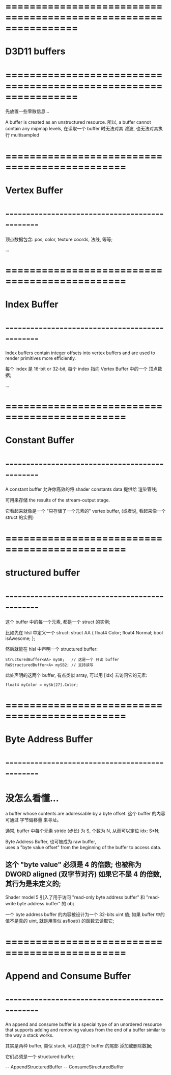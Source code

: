 # ================================================================ #
#                  D3D11 buffers
# ================================================================ #
先放置一些零散信息...



A buffer is created as an unstructured resource. 
所以, a buffer cannot contain any mipmap levels, 
在读取一个 buffer 时无法对其 滤波, 也无法对其执行 multisampled


# ============================================== #
#             Vertex Buffer
# ---------------------------------------------- #

顶点数据包含: pos, color, texture coords, 法线, 等等;

...
                                     

# ============================================== #
#             Index Buffer
# ---------------------------------------------- #

Index buffers contain integer offsets into vertex buffers 
and are used to render primitives more efficiently. 

每个 index 是 16-bit or 32-bit, 每个 index 指向 Vertex Buffer 中的一个 顶点数据;

...


# ============================================== #
#            Constant Buffer
# ---------------------------------------------- #


A constant buffer 允许你高效的将 shader constants data 提供给 渲染管线;

可用来存储 the results of the stream-output stage. 

它看起来就像是一个 "只存储了一个元素的" vertex buffer, 
(或者说, 看起来像一个 struct 的实例)



# ============================================== #
#              structured buffer
# ---------------------------------------------- #
这个 buffer 中的每一个元素, 都是一个 struct 的实例;

比如先在 hlsl 中定义一个 struct:
    struct AA
    {
        float4 Color;
        float4 Normal;
        bool isAwesome;
    };

然后就能在 hlsl 中声明一个 structured buffer:

    StructuredBuffer<AA> mySB;   // 这是一个 只读 buffer
    RWStructuredBuffer<A> mySB2; // 支持读写

此处声明的这两个 buffer, 有点类似 array, 可以用 [idx] 去访问它的元素:

    float4 myColor = mySb[27].Color;




# ============================================== #
#            Byte Address Buffer
# ---------------------------------------------- #
# 没怎么看懂...

a buffer whose contents are addressable by a byte offset.
这个 buffer 的内容可通过 字节偏移量 来寻址。

通常, buffer 中每个元素 stride (步长) 为 S, 个数为 N, 从而可以定位 idx: S*N;

Byte Address Buffer, 也可被成为 raw buffer,  
uses a "byte value offset" from the beginning of the buffer to access data. 

这个 "byte value" 必须是 4 的倍数; 也被称为 DWORD aligned (双字节对齐)
如果它不是 4 的倍数, 其行为是未定义的;
----

Shader model 5 引入了用于访问 "read-only byte address buffer" 和 "read-write byte address buffer"
的 obj

一个 byte address buffer 的内容被设计为一个 32-bits uint 值;
如果 buffer 中的值不是真的 uint, 就是用类似 asfloat() 的函数去读取它;



# ============================================== #
#           Append and Consume Buffer
# ---------------------------------------------- #
An append and consume buffer is a special type of an unordered resource 
that supports adding and removing values from the end of a buffer similar to the way a stack works.

其实是两种 buffer, 类似 stack, 可以在这个 buffer 的尾部 添加或删除数据;

它们必须是一个 structured buffer;

-- AppendStructuredBuffer
-- ConsumeStructuredBuffer



















